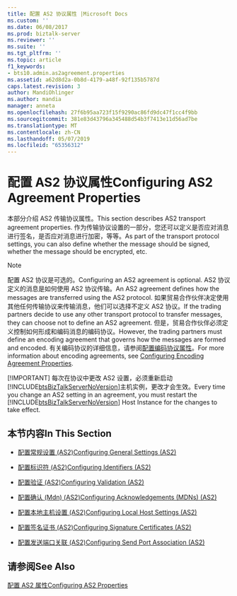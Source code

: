 ```yaml
---
title: 配置 AS2 协议属性 |Microsoft Docs
ms.custom: ''
ms.date: 06/08/2017
ms.prod: biztalk-server
ms.reviewer: ''
ms.suite: ''
ms.tgt_pltfrm: ''
ms.topic: article
f1_keywords:
- bts10.admin.as2agreement.properties
ms.assetid: a62d8d2a-0b8d-4179-a48f-92f135b5787d
caps.latest.revision: 3
author: MandiOhlinger
ms.author: mandia
manager: anneta
ms.openlocfilehash: 27f6b95aa723f15f9290ac86fd9dc47f1cc4f9bb
ms.sourcegitcommit: 381e83d43796a345488d54b3f7413e11d56ad7be
ms.translationtype: MT
ms.contentlocale: zh-CN
ms.lasthandoff: 05/07/2019
ms.locfileid: "65356312"
---
```

# <a name="configuring-as2-agreement-properties"></a><span data-ttu-id="cdf30-102">配置 AS2 协议属性</span><span class="sxs-lookup"><span data-stu-id="cdf30-102">Configuring AS2 Agreement Properties</span></span>
<span data-ttu-id="cdf30-103">本部分介绍 AS2 传输协议属性。</span><span class="sxs-lookup"><span data-stu-id="cdf30-103">This section describes AS2 transport agreement properties.</span></span> <span data-ttu-id="cdf30-104">作为传输协议设置的一部分，您还可以定义是否应对消息进行签名，是否应对消息进行加密，等等。</span><span class="sxs-lookup"><span data-stu-id="cdf30-104">As part of the transport protocol settings, you can also define whether the message should be signed, whether the message should be encrypted, etc.</span></span>  
  
> [!NOTE]
>  <span data-ttu-id="cdf30-105">配置 AS2 协议是可选的。</span><span class="sxs-lookup"><span data-stu-id="cdf30-105">Configuring an AS2 agreement is optional.</span></span> <span data-ttu-id="cdf30-106">AS2 协议定义的消息是如何使用 AS2 协议传输。</span><span class="sxs-lookup"><span data-stu-id="cdf30-106">An AS2 agreement defines how the messages are transferred using the AS2 protocol.</span></span> <span data-ttu-id="cdf30-107">如果贸易合作伙伴决定使用其他任何传输协议来传输消息，他们可以选择不定义 AS2 协议。</span><span class="sxs-lookup"><span data-stu-id="cdf30-107">If the trading partners decide to use any other transport protocol to transfer messages, they can choose not to define an AS2 agreement.</span></span> <span data-ttu-id="cdf30-108">但是，贸易合作伙伴必须定义控制如何形成和编码消息的编码协议。</span><span class="sxs-lookup"><span data-stu-id="cdf30-108">However, the trading partners must define an encoding agreement that governs how the messages are formed and encoded.</span></span> <span data-ttu-id="cdf30-109">有关编码协议的详细信息，请参阅[配置编码协议属性](../core/configuring-encoding-agreement-properties.md)。</span><span class="sxs-lookup"><span data-stu-id="cdf30-109">For more information about encoding agreements, see [Configuring Encoding Agreement Properties](../core/configuring-encoding-agreement-properties.md).</span></span>  
> 
> [!IMPORTANT]
>  <span data-ttu-id="cdf30-110">每次在协议中更改 AS2 设置，必须重新启动[!INCLUDE[btsBizTalkServerNoVersion](../includes/btsbiztalkservernoversion-md.md)]主机实例，更改才会生效。</span><span class="sxs-lookup"><span data-stu-id="cdf30-110">Every time you change an AS2 setting in an agreement, you must restart the [!INCLUDE[btsBizTalkServerNoVersion](../includes/btsbiztalkservernoversion-md.md)] Host Instance for the changes to take effect.</span></span>  
  
## <a name="in-this-section"></a><span data-ttu-id="cdf30-111">本节内容</span><span class="sxs-lookup"><span data-stu-id="cdf30-111">In This Section</span></span>  
  
-   [<span data-ttu-id="cdf30-112">配置常规设置 (AS2)</span><span class="sxs-lookup"><span data-stu-id="cdf30-112">Configuring General Settings (AS2)</span></span>](../core/configuring-general-settings-as2.md)  
  
-   [<span data-ttu-id="cdf30-113">配置标识符 (AS2)</span><span class="sxs-lookup"><span data-stu-id="cdf30-113">Configuring Identifiers (AS2)</span></span>](../core/configuring-identifiers-as2.md)  
  
-   [<span data-ttu-id="cdf30-114">配置验证 (AS2)</span><span class="sxs-lookup"><span data-stu-id="cdf30-114">Configuring Validation (AS2)</span></span>](../core/configuring-validation-as2.md)  
  
-   [<span data-ttu-id="cdf30-115">配置确认 (Mdn) (AS2)</span><span class="sxs-lookup"><span data-stu-id="cdf30-115">Configuring Acknowledgements (MDNs) (AS2)</span></span>](../core/configuring-acknowledgements-mdns-as2.md)  
  
-   [<span data-ttu-id="cdf30-116">配置本地主机设置 (AS2)</span><span class="sxs-lookup"><span data-stu-id="cdf30-116">Configuring Local Host Settings (AS2)</span></span>](../core/configuring-local-host-settings-as2.md)  
  
-   [<span data-ttu-id="cdf30-117">配置签名证书 (AS2)</span><span class="sxs-lookup"><span data-stu-id="cdf30-117">Configuring Signature Certificates (AS2)</span></span>](../core/configuring-signature-certificates-as2.md)  
  
-   [<span data-ttu-id="cdf30-118">配置发送端口关联 (AS2)</span><span class="sxs-lookup"><span data-stu-id="cdf30-118">Configuring Send Port Association (AS2)</span></span>](../core/configuring-send-port-association-as2.md)  
  
## <a name="see-also"></a><span data-ttu-id="cdf30-119">请参阅</span><span class="sxs-lookup"><span data-stu-id="cdf30-119">See Also</span></span>  
 [<span data-ttu-id="cdf30-120">配置 AS2 属性</span><span class="sxs-lookup"><span data-stu-id="cdf30-120">Configuring AS2 Properties</span></span>](../core/configuring-as2-properties.md)